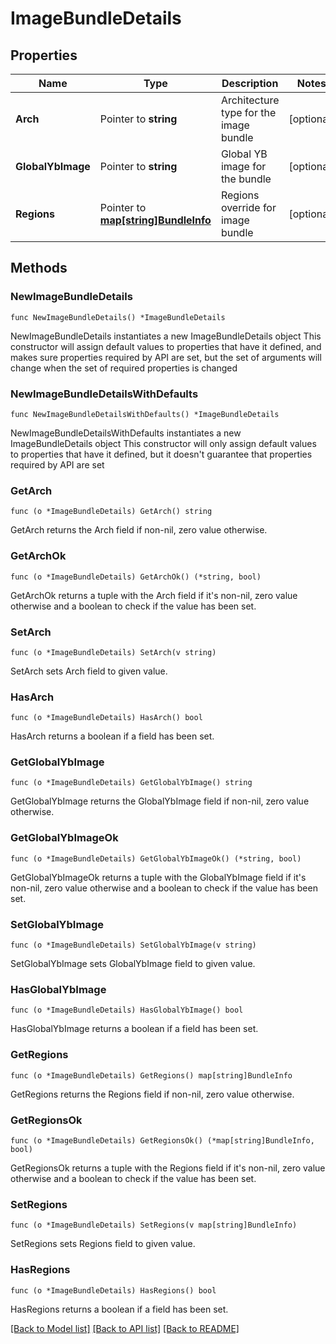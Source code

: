 # ImageBundleDetails

## Properties

Name | Type | Description | Notes
------------ | ------------- | ------------- | -------------
**Arch** | Pointer to **string** | Architecture type for the image bundle | [optional] 
**GlobalYbImage** | Pointer to **string** | Global YB image for the bundle | [optional] 
**Regions** | Pointer to [**map[string]BundleInfo**](BundleInfo.md) | Regions override for image bundle | [optional] 

## Methods

### NewImageBundleDetails

`func NewImageBundleDetails() *ImageBundleDetails`

NewImageBundleDetails instantiates a new ImageBundleDetails object
This constructor will assign default values to properties that have it defined,
and makes sure properties required by API are set, but the set of arguments
will change when the set of required properties is changed

### NewImageBundleDetailsWithDefaults

`func NewImageBundleDetailsWithDefaults() *ImageBundleDetails`

NewImageBundleDetailsWithDefaults instantiates a new ImageBundleDetails object
This constructor will only assign default values to properties that have it defined,
but it doesn't guarantee that properties required by API are set

### GetArch

`func (o *ImageBundleDetails) GetArch() string`

GetArch returns the Arch field if non-nil, zero value otherwise.

### GetArchOk

`func (o *ImageBundleDetails) GetArchOk() (*string, bool)`

GetArchOk returns a tuple with the Arch field if it's non-nil, zero value otherwise
and a boolean to check if the value has been set.

### SetArch

`func (o *ImageBundleDetails) SetArch(v string)`

SetArch sets Arch field to given value.

### HasArch

`func (o *ImageBundleDetails) HasArch() bool`

HasArch returns a boolean if a field has been set.

### GetGlobalYbImage

`func (o *ImageBundleDetails) GetGlobalYbImage() string`

GetGlobalYbImage returns the GlobalYbImage field if non-nil, zero value otherwise.

### GetGlobalYbImageOk

`func (o *ImageBundleDetails) GetGlobalYbImageOk() (*string, bool)`

GetGlobalYbImageOk returns a tuple with the GlobalYbImage field if it's non-nil, zero value otherwise
and a boolean to check if the value has been set.

### SetGlobalYbImage

`func (o *ImageBundleDetails) SetGlobalYbImage(v string)`

SetGlobalYbImage sets GlobalYbImage field to given value.

### HasGlobalYbImage

`func (o *ImageBundleDetails) HasGlobalYbImage() bool`

HasGlobalYbImage returns a boolean if a field has been set.

### GetRegions

`func (o *ImageBundleDetails) GetRegions() map[string]BundleInfo`

GetRegions returns the Regions field if non-nil, zero value otherwise.

### GetRegionsOk

`func (o *ImageBundleDetails) GetRegionsOk() (*map[string]BundleInfo, bool)`

GetRegionsOk returns a tuple with the Regions field if it's non-nil, zero value otherwise
and a boolean to check if the value has been set.

### SetRegions

`func (o *ImageBundleDetails) SetRegions(v map[string]BundleInfo)`

SetRegions sets Regions field to given value.

### HasRegions

`func (o *ImageBundleDetails) HasRegions() bool`

HasRegions returns a boolean if a field has been set.


[[Back to Model list]](../README.md#documentation-for-models) [[Back to API list]](../README.md#documentation-for-api-endpoints) [[Back to README]](../README.md)


